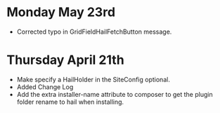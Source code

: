# Monday May 23rd
* Corrected typo in GridFieldHailFetchButton message.


# Thursday April 21th
* Make specify a HailHolder in the SiteConfig optional.
* Added Change Log
* Add the extra installer-name attribute to composer to get the plugin folder rename to hail when installing.
